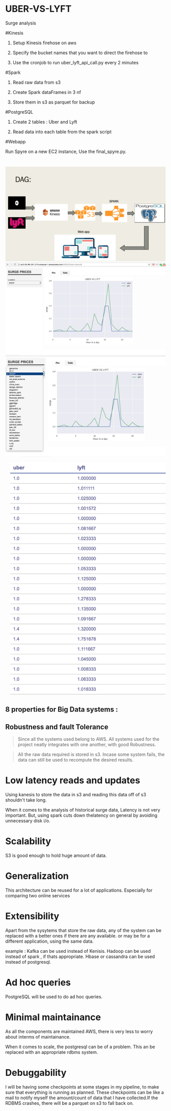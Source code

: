 # UBER-VS-LYFT
Surge analysis

#Kinesis

1. Setup Kinesis firehose on aws

2. Specify the bucket names that you want to direct the firehose to

2. Use the cronjob to run uber_lyft_api_call.py every 2 minutes


#Spark

1. Read raw data from s3

2. Create Spark dataFrames in 3 nf

3. Store them in s3 as parquet for backup

#PostgreSQL

1. Create 2 tables : Uber and Lyft

2. Read data into each table from the spark script

#Webapp

Run Spyre on a new EC2 instance, Use the final_spyre.py.

#


<img src="images/DAG.png">


<img src="images/demo.png">


<img src="images/select_location.png">


<img src="images/table_on_web.png">


## 8 properties for Big Data systems :

## Robustness and fault Tolerance

>Since all the systems used belong to AWS. All systems used for the project neatly integrates with one another, with good Robustness. 

>All the raw data required is stored in s3. Incase some system fails, the data can still be used to recompute the desired results.

# Low latency reads and updates

Using kanesis to store the data in s3 and reading this data off of s3 shouldn't take long.

When it comes to the analysis of historical surge data, Latency is not very important. But, using spark cuts down thelatency on general by avoiding unnecessary disk i/o.

# Scalability

S3 is good enough to hold huge amount of data.

# Generalization

This architecture can be reused for a lot of applications. Especially for comparing two online  services

# Extensibility

Apart from the sysytems that store the raw data, any of the system can be replaced with a better ones if there are any available. or may be for a different application, using the same data.

example : Kafka can be used instead of Kenisis. Hadoop can be used instead of spark , if thats appropriate. Hbase or cassandra can be used instead of postgresql.

# Ad hoc queries

PostgreSQL will be used to do ad hoc queries.

# Minimal maintainance

As all the components are maintained AWS, there is very less to worry about interms of maintainance.

When it comes to scale, the postgresql can be of a problem. This an be replaced with an appropriate rdbms system.

# Debuggability

I will be having some checkpoints at some stages in my pipeline, to make sure that everything is running as planned. These checkpoints can be like a mail to notify myself the amount/count of data that I have collected.If the RDBMS crashes, there will be a parquet on s3 to fall back on. 

